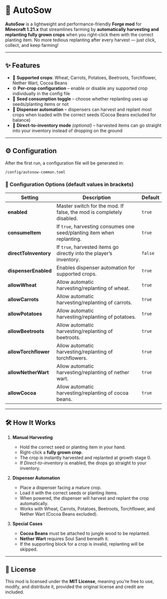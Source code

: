 # 🌱 AutoSow

**AutoSow** is a lightweight and performance-friendly **Forge mod** for **Minecraft 1.21.x** that streamlines farming by **automatically harvesting and replanting fully grown crops** when you right-click them with the correct planting item. No more tedious replanting after every harvest — just click, collect, and keep farming!

---

## ✨ Features

* 🌾 **Supported crops**: Wheat, Carrots, Potatoes, Beetroots, Torchflower, Nether Wart, Cocoa Beans
* ⚙ **Per-crop configuration** – enable or disable any supported crop individually in the config file
* 🌱 **Seed consumption toggle** – choose whether replanting uses up seeds/planting items or not
* 🤖 **Dispenser automation** – dispensers can harvest and replant most crops when loaded with the correct seeds (Cocoa Beans excluded for balance)
* 🎯 **Direct-to-inventory mode** *(optional)* – harvested items can go straight into your inventory instead of dropping on the ground

---

## ⚙ Configuration

After the first run, a configuration file will be generated in:

```
/config/autosow-common.toml
```

### 🔧 Configuration Options (default values in brackets)

| Setting               | Description                                                            | Default |
| --------------------- | ---------------------------------------------------------------------- | ------- |
| **enabled**           | Master switch for the mod. If false, the mod is completely disabled.   | `true`  |
| **consumeItem**       | If `true`, harvesting consumes one seed/planting item when replanting. | `true`  |
| **directToInventory** | If `true`, harvested items go directly into the player’s inventory.    | `false` |
| **dispenserEnabled**  | Enables dispenser automation for supported crops.                      | `true`  |
| **allowWheat**        | Allow automatic harvesting/replanting of wheat.                        | `true`  |
| **allowCarrots**      | Allow automatic harvesting/replanting of carrots.                      | `true`  |
| **allowPotatoes**     | Allow automatic harvesting/replanting of potatoes.                     | `true`  |
| **allowBeetroots**    | Allow automatic harvesting/replanting of beetroots.                    | `true`  |
| **allowTorchflower**  | Allow automatic harvesting/replanting of torchflowers.                 | `true`  |
| **allowNetherWart**   | Allow automatic harvesting/replanting of nether wart.                  | `true`  |
| **allowCocoa**        | Allow automatic harvesting/replanting of cocoa beans.                  | `true`  |

---

## 🛠 How It Works

1. **Manual Harvesting**

   * Hold the correct seed or planting item in your hand.
   * Right-click a **fully grown crop**.
   * The crop is instantly harvested and replanted at growth stage 0.
   * If *Direct-to-inventory* is enabled, the drops go straight to your inventory.

2. **Dispenser Automation**

   * Place a dispenser facing a mature crop.
   * Load it with the correct seeds or planting items.
   * When powered, the dispenser will harvest and replant the crop automatically.
   * Works with Wheat, Carrots, Potatoes, Beetroots, Torchflower, and Nether Wart (Cocoa Beans excluded).

3. **Special Cases**

   * **Cocoa Beans** must be attached to jungle wood to be replanted.
   * **Nether Wart** requires Soul Sand beneath it.
   * If the supporting block for a crop is invalid, replanting will be skipped.

---

## 📜 License

This mod is licensed under the **MIT License**, meaning you’re free to use, modify, and distribute it, provided the original license and credit are included.

